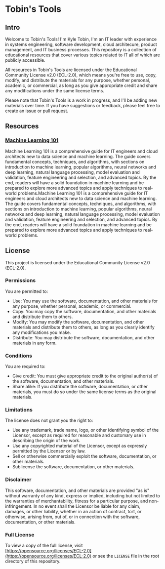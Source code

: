 # Tobin's Tools

## Intro
Welcome to Tobin's Tools! I'm Kyle Tobin, I'm an IT leader with experience in systems engineering, software development, cloud architecure, product management, and IT business processes. This repository is a collection of educational resources that cover various topics related to IT all of which are publicly accessible.

All resources in Tobin's Tools are licensed under the Educational Community License v2.0 (ECL-2.0), which means you're free to use, copy, modify, and distribute the materials for any purpose, whether personal, academic, or commercial, as long as you give appropriate credit and share any modifications under the same license terms.

Please note that Tobin's Tools is a work in progress, and I'll be adding new materials over time. If you have suggestions or feedback, please feel free to create an issue or pull request.

## Resources

### [Machine Learning 101](docs/ai-ml/chatbot-machine-learning-101.md)

Machine Learning 101 is a comprehensive guide for IT engineers and cloud architects new to data science and machine learning. The guide covers fundamental concepts, techniques, and algorithms, with sections on introduction to machine learning, popular algorithms, neural networks and deep learning, natural language processing, model evaluation and validation, feature engineering and selection, and advanced topics. By the end, readers will have a solid foundation in machine learning and be prepared to explore more advanced topics and apply techniques to real-world problems.Machine Learning 101 is a comprehensive guide for IT engineers and cloud architects new to data science and machine learning. The guide covers fundamental concepts, techniques, and algorithms, with sections on introduction to machine learning, popular algorithms, neural networks and deep learning, natural language processing, model evaluation and validation, feature engineering and selection, and advanced topics. By the end, readers will have a solid foundation in machine learning and be prepared to explore more advanced topics and apply techniques to real-world problems.

## License

This project is licensed under the Educational Community License v2.0 (ECL-2.0).

### Permissions
You are permitted to:

- Use: You may use the software, documentation, and other materials for any purpose, whether personal, academic, or commercial.
- Copy: You may copy the software, documentation, and other materials and distribute them to others.
- Modify: You may modify the software, documentation, and other materials and distribute them to others, as long as you clearly identify any modifications you make.
- Distribute: You may distribute the software, documentation, and other materials in any form.

### Conditions
You are required to:

- Give credit: You must give appropriate credit to the original author(s) of the software, documentation, and other materials.
- Share alike: If you distribute the software, documentation, or other materials, you must do so under the same license terms as the original materials.

### Limitations
The license does not grant you the right to:

- Use any trademark, trade name, logo, or other identifying symbol of the Licensor, except as required for reasonable and customary use in describing the origin of the work.
- Use any copyrighted material of the Licensor, except as expressly permitted by the Licensor or by law.
- Sell or otherwise commercially exploit the software, documentation, or other materials.
- Sublicense the software, documentation, or other materials.

### Disclaimer
This software, documentation, and other materials are provided "as is" without warranty of any kind, express or implied, including but not limited to the warranties of merchantability, fitness for a particular purpose, and non-infringement. In no event shall the Licensor be liable for any claim, damages, or other liability, whether in an action of contract, tort, or otherwise, arising from, out of, or in connection with the software, documentation, or other materials.

### Full License
To view a copy of the full license, visit [https://opensource.org/licenses/ECL-2.0](https://opensource.org/licenses/ECL-2.0) or see the `LICENSE` file in the root directory of this repository.
